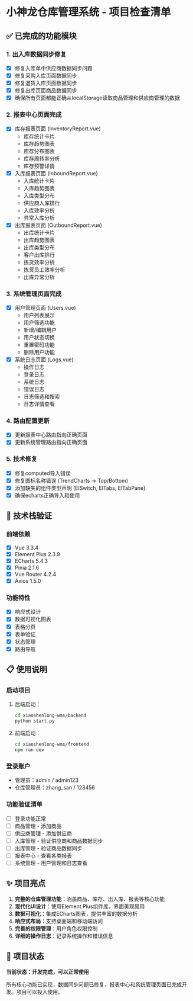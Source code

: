 # 小神龙仓库管理系统 - 项目检查清单

## ✅ 已完成的功能模块

### 1. 出入库数据同步修复
- [x] 修复入库单中供应商数据同步问题
- [x] 修复采购入库页面数据同步
- [x] 修复退货入库页面数据同步  
- [x] 修复出库页面商品数据同步
- [x] 确保所有页面都能正确从localStorage读取商品管理和供应商管理的数据

### 2. 报表中心页面完成
- [x] 库存报表页面 (InventoryReport.vue)
  - 库存统计卡片
  - 库存趋势图表
  - 库存分布图表
  - 库存周转率分析
  - 库存预警详情
- [x] 入库报表页面 (InboundReport.vue)
  - 入库统计卡片
  - 入库趋势图表
  - 入库类型分布
  - 供应商入库排行
  - 入库效率分析
  - 异常入库分析
- [x] 出库报表页面 (OutboundReport.vue)
  - 出库统计卡片
  - 出库趋势图表
  - 出库类型分布
  - 客户出库排行
  - 拣货效率分析
  - 拣货员工效率分析
  - 出库异常分析

### 3. 系统管理页面完成
- [x] 用户管理页面 (Users.vue)
  - 用户列表展示
  - 用户筛选功能
  - 新增/编辑用户
  - 用户状态切换
  - 重置密码功能
  - 删除用户功能
- [x] 系统日志页面 (Logs.vue)
  - 操作日志
  - 登录日志
  - 系统日志
  - 错误日志
  - 日志筛选和搜索
  - 日志详情查看

### 4. 路由配置更新
- [x] 更新报表中心路由指向正确页面
- [x] 更新系统管理路由指向正确页面

### 5. 技术修复
- [x] 修复computed导入错误
- [x] 修复图标名称错误 (TrendCharts -> Top/Bottom)
- [x] 添加缺失的组件类型声明 (ElSwitch, ElTabs, ElTabPane)
- [x] 确保echarts正确导入和使用

## 🔧 技术栈验证

### 前端依赖
- [x] Vue 3.3.4
- [x] Element Plus 2.3.9
- [x] ECharts 5.4.3
- [x] Pinia 2.1.6
- [x] Vue Router 4.2.4
- [x] Axios 1.5.0

### 功能特性
- [x] 响应式设计
- [x] 数据可视化图表
- [x] 表格分页
- [x] 表单验证
- [x] 状态管理
- [x] 路由导航

## 📋 使用说明

### 启动项目
1. 后端启动：
   ```bash
   cd xiaoshenlong-wms/backend
   python start.py
   ```

2. 前端启动：
   ```bash
   cd xiaoshenlong-wms/frontend
   npm run dev
   ```

### 登录账户
- 管理员：admin / admin123
- 仓库管理员：zhang_san / 123456

### 功能验证清单
- [ ] 登录功能正常
- [ ] 商品管理 - 添加商品
- [ ] 供应商管理 - 添加供应商
- [ ] 入库管理 - 验证供应商和商品数据同步
- [ ] 出库管理 - 验证商品数据同步
- [ ] 报表中心 - 查看各类报表
- [ ] 系统管理 - 用户管理和日志查看

## ✨ 项目亮点

1. **完整的仓库管理功能**：涵盖商品、库存、出入库、报表等核心功能
2. **现代化UI设计**：使用Element Plus组件库，界面美观易用
3. **数据可视化**：集成ECharts图表，提供丰富的数据分析
4. **响应式布局**：支持桌面端和移动端访问
5. **完善的权限管理**：用户角色权限控制
6. **详细的操作日志**：记录系统操作和错误信息

## 🎯 项目状态

**当前状态：开发完成，可以正常使用**

所有核心功能已实现，数据同步问题已修复，报表中心和系统管理页面已完成开发。项目可以投入使用。 